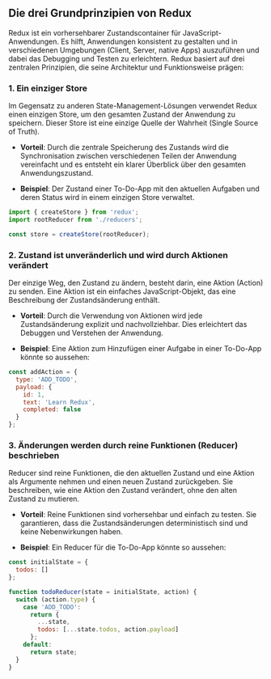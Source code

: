 ## Die drei Grundprinzipien von Redux

Redux ist ein vorhersehbarer Zustandscontainer für JavaScript-Anwendungen. Es hilft, Anwendungen konsistent zu gestalten und in verschiedenen Umgebungen (Client, Server, native Apps) auszuführen und dabei das Debugging und Testen zu erleichtern. Redux basiert auf drei zentralen Prinzipien, die seine Architektur und Funktionsweise prägen:

### 1. Ein einziger Store

Im Gegensatz zu anderen State-Management-Lösungen verwendet Redux einen einzigen Store, um den gesamten Zustand der Anwendung zu speichern. Dieser Store ist eine einzige Quelle der Wahrheit (Single Source of Truth).

- **Vorteil**: Durch die zentrale Speicherung des Zustands wird die Synchronisation zwischen verschiedenen Teilen der Anwendung vereinfacht und es entsteht ein klarer Überblick über den gesamten Anwendungszustand.

- **Beispiel**: Der Zustand einer To-Do-App mit den aktuellen Aufgaben und deren Status wird in einem einzigen Store verwaltet.

```javascript
import { createStore } from 'redux';
import rootReducer from './reducers';

const store = createStore(rootReducer);
```

### 2. Zustand ist unveränderlich und wird durch Aktionen verändert
Der einzige Weg, den Zustand zu ändern, besteht darin, eine Aktion (Action) zu senden. Eine Aktion ist ein einfaches JavaScript-Objekt, das eine Beschreibung der Zustandsänderung enthält.

- **Vorteil**: Durch die Verwendung von Aktionen wird jede Zustandsänderung explizit und nachvollziehbar. Dies erleichtert das Debuggen und Verstehen der Anwendung.

- **Beispiel**: Eine Aktion zum Hinzufügen einer Aufgabe in einer To-Do-App könnte so aussehen:

```javascript
const addAction = {
  type: 'ADD_TODO',
  payload: {
    id: 1,
    text: 'Learn Redux',
    completed: false
  }
};

```

### 3. Änderungen werden durch reine Funktionen (Reducer) beschrieben
Reducer sind reine Funktionen, die den aktuellen Zustand und eine Aktion als Argumente nehmen und einen neuen Zustand zurückgeben. Sie beschreiben, wie eine Aktion den Zustand verändert, ohne den alten Zustand zu mutieren.

- **Vorteil**: Reine Funktionen sind vorhersehbar und einfach zu testen. Sie garantieren, dass die Zustandsänderungen deterministisch sind und keine Nebenwirkungen haben.

- **Beispiel**: Ein Reducer für die To-Do-App könnte so aussehen:

```javascript
const initialState = {
  todos: []
};

function todoReducer(state = initialState, action) {
  switch (action.type) {
    case 'ADD_TODO':
      return {
        ...state,
        todos: [...state.todos, action.payload]
      };
    default:
      return state;
  }
}

```